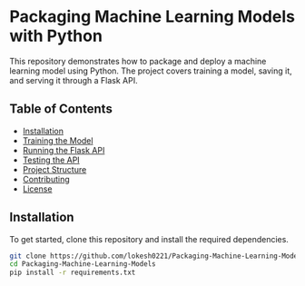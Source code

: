 # Packaging Machine Learning Models with Python

This repository demonstrates how to package and deploy a machine learning model using Python. The project covers training a model, saving it, and serving it through a Flask API.

## Table of Contents
- [Installation](#installation)
- [Training the Model](#training-the-model)
- [Running the Flask API](#running-the-flask-api)
- [Testing the API](#testing-the-api)
- [Project Structure](#project-structure)
- [Contributing](#contributing)
- [License](#license)

## Installation

To get started, clone this repository and install the required dependencies.

```bash
git clone https://github.com/lokesh0221/Packaging-Machine-Learning-Models
cd Packaging-Machine-Learning-Models
pip install -r requirements.txt
